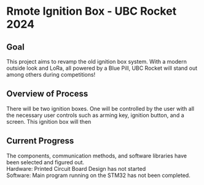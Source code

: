 # Rmote Ignition Box - UBC Rocket 2024

## Goal
This project aims to revamp the old ignition box system. With a modern outside look and LoRa, all powered by a Blue Pill, UBC Rocket will stand out among others during competitions!

## Overview of Process
There will be two ignition boxes. One will be controlled by the user with all the necessary user controls such as arming key, ignition button, and a screen. This ignition box will then 

## Current Progress
The components, communication methods, and software libraries have been selected and figured out. <br>
Hardware: 
Printed Circuit Board Design has not started
<br>
Software: 
Main program running on the STM32 has not been completed. 

